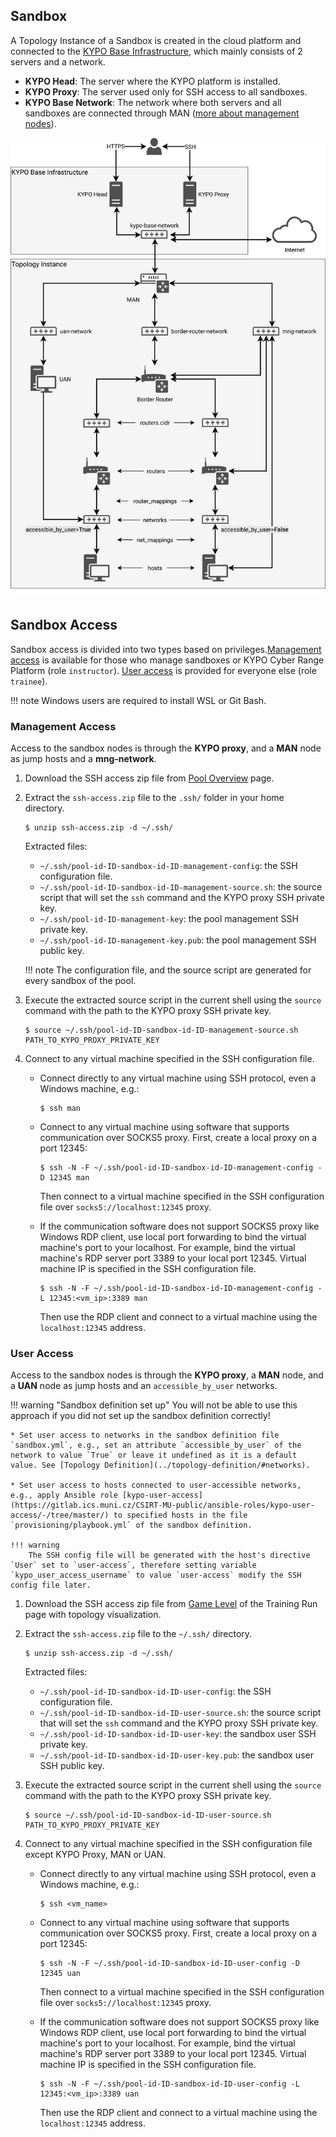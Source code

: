 ## Sandbox

A Topology Instance of a Sandbox is created in the cloud platform and connected to the [KYPO Base Infrastructure](../../../installation-guide/base-infrastructure/), which mainly consists of 2 servers and a network.

* **KYPO Head**: The server where the KYPO platform is installed.
* **KYPO Proxy**: The server used only for SSH access to all sandboxes.
* **KYPO Base Network**: The network where both servers and all sandboxes are connected through MAN ([more about management nodes](../topology-instance/#topology-instance-management)).

![topology-instance-blank](../../img/user-guide-advanced/sandboxes/topology-instance-blank.png)

## Sandbox Access

Sandbox access is divided into two types based on privileges.[Management access](#management-access) is available for those who manage sandboxes or KYPO Cyber Range Platform (role `instructor`). [User access](#user-access) is provided for everyone else (role `trainee`).

!!! note
    Windows users are required to install WSL or Git Bash.

### Management Access

Access to the sandbox nodes is through the **KYPO proxy**, and a **MAN** node as jump hosts and a **mng-network**.

1. Download the SSH access zip file from [Pool Overview](../../../user-guide-basic/sandbox-agenda/pool/#pool-overview) page.

2. Extract the `ssh-access.zip` file to the `.ssh/` folder in your home directory.

    ```shell
    $ unzip ssh-access.zip -d ~/.ssh/
    ```

    Extracted files:

    * `~/.ssh/pool-id-ID-sandbox-id-ID-management-config`: the SSH configuration file.
    * `~/.ssh/pool-id-ID-sandbox-id-ID-management-source.sh`: the source script that will set the `ssh` command and the KYPO proxy SSH private key.
    * `~/.ssh/pool-id-ID-management-key`: the pool management SSH private key.
    * `~/.ssh/pool-id-ID-management-key.pub`: the pool management SSH public key.

    !!! note
        The configuration file, and the source script are generated for every sandbox of the pool.

3. Execute the extracted source script in the current shell using the `source` command with the path to the KYPO proxy SSH private key.

    ```shell
    $ source ~/.ssh/pool-id-ID-sandbox-id-ID-management-source.sh PATH_TO_KYPO_PROXY_PRIVATE_KEY
    ```

4. Connect to any virtual machine specified in the SSH configuration file.

    * Connect directly to any virtual machine using SSH protocol, even a Windows machine, e.g.:

        ```shell
        $ ssh man
        ```

    * Connect to any virtual machine using software that supports communication over SOCKS5 proxy.
        First, create a local proxy on a port 12345:

        ```shell
        $ ssh -N -F ~/.ssh/pool-id-ID-sandbox-id-ID-management-config -D 12345 man
        ```

        Then connect to a virtual machine specified in the SSH configuration file over `socks5://localhost:12345` proxy.

    * If the communication software does not support SOCKS5 proxy like Windows RDP client,
      use local port forwarding to bind the virtual machine's port to your localhost.
      For example, bind the virtual machine's RDP server port 3389 to your local port 12345.
      Virtual machine IP is specified in the SSH configuration file.

        ```shell
        $ ssh -N -F ~/.ssh/pool-id-ID-sandbox-id-ID-management-config -L 12345:<vm_ip>:3389 man
        ```

        Then use the RDP client and connect to a virtual machine using the `localhost:12345` address.

### User Access

Access to the sandbox nodes is through the **KYPO proxy**, a **MAN** node, and a **UAN** node as jump hosts and an `accessible_by_user` networks.

!!! warning "Sandbox definition set up"
    You will not be able to use this approach if you did not set up the sandbox definition correctly!

    * Set user access to networks in the sandbox definition file `sandbox.yml`, e.g., set an attribute `accessible_by_user` of the network to value `True` or leave it undefined as it is a default value. See [Topology Definition](../topology-definition/#networks).

    * Set user access to hosts connected to user-accessible networks, e.g., apply Ansible role [kypo-user-access](https://gitlab.ics.muni.cz/CSIRT-MU-public/ansible-roles/kypo-user-access/-/tree/master/) to specified hosts in the file `provisioning/playbook.yml` of the sandbox definition.

    !!! warning
        The SSH config file will be generated with the host's directive `User` set to `user-access`, therefore setting variable `kypo_user_access_username` to value `user-access` modify the SSH config file later.

1. Download the SSH access zip file from [Game Level](../../../user-guide-basic/training-agenda/training-run/#3-game-level) of the Training Run page with topology visualization.

2. Extract the `ssh-access.zip` file to the `~/.ssh/` directory.

    ```shell
    $ unzip ssh-access.zip -d ~/.ssh/
    ```

    Extracted files:

    * `~/.ssh/pool-id-ID-sandbox-id-ID-user-config`: the SSH configuration file.
    * `~/.ssh/pool-id-ID-sandbox-id-ID-user-source.sh`: the source script that will set the `ssh` command and the KYPO proxy SSH private key.
    * `~/.ssh/pool-id-ID-sandbox-id-ID-user-key`: the sandbox user SSH private key.
    * `~/.ssh/pool-id-ID-sandbox-id-ID-user-key.pub`: the sandbox user SSH public key.

3. Execute the extracted source script in the current shell using the `source` command with the path to the KYPO proxy SSH private key.

    ```shell
    $ source ~/.ssh/pool-id-ID-sandbox-id-ID-user-source.sh PATH_TO_KYPO_PROXY_PRIVATE_KEY
    ```

4. Connect to any virtual machine specified in the SSH configuration file except KYPO Proxy, MAN or UAN.

   * Connect directly to any virtual machine using SSH protocol, even a Windows machine, e.g.:

       ```shell
       $ ssh <vm_name>
       ```

   * Connect to any virtual machine using software that supports communication over SOCKS5 proxy.
     First, create a local proxy on a port 12345:

       ```shell
       $ ssh -N -F ~/.ssh/pool-id-ID-sandbox-id-ID-user-config -D 12345 uan
       ```

     Then connect to a virtual machine specified in the SSH configuration file over `socks5://localhost:12345` proxy.

   * If the communication software does not support SOCKS5 proxy like Windows RDP client,
     use local port forwarding to bind the virtual machine's port to your localhost.
     For example, bind the virtual machine's RDP server port 3389 to your local port 12345.
     Virtual machine IP is specified in the SSH configuration file.

       ```shell
       $ ssh -N -F ~/.ssh/pool-id-ID-sandbox-id-ID-user-config -L 12345:<vm_ip>:3389 uan
       ```

     Then use the RDP client and connect to a virtual machine using the `localhost:12345` address.
